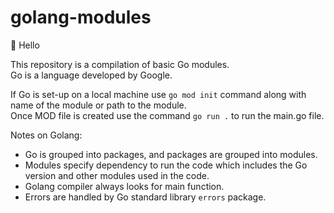 # golang-modules

👋 Hello

This repository is a compilation of basic Go modules. <br/>
Go is a language developed by Google.

If Go is set-up on a local machine use `go mod init` command along with name of the module or path to the module. <br/>
Once MOD file is created use the command `go run .` to run the main.go file.

Notes on Golang:

- Go is grouped into packages, and packages are grouped into modules.
- Modules specify dependency to run the code which includes the Go version and other modules used in the code.
- Golang compiler always looks for main function.
- Errors are handled by Go standard library `errors` package.

